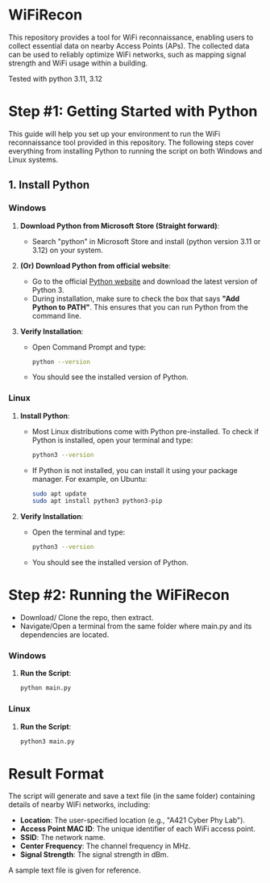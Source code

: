 # WiFiRecon
This repository provides a tool for WiFi reconnaissance, enabling users to collect essential data on nearby Access Points (APs). The collected data can be used to reliably optimize WiFi networks, such as mapping signal strength and WiFi usage within a building.

Tested with python 3.11, 3.12

# Step #1: Getting Started with Python

This guide will help you set up your environment to run the WiFi reconnaissance tool provided in this repository. The following steps cover everything from installing Python to running the script on both Windows and Linux systems.

## 1. Install Python

### Windows

1. **Download Python from Microsoft Store (Straight forward)**:
   - Search "python" in Microsoft Store and install (python version 3.11 or 3.12) on your system.
2. **(Or) Download Python from official website**: 
   - Go to the official [Python website](https://www.python.org/downloads/) and download the latest version of Python 3.
   - During installation, make sure to check the box that says **"Add Python to PATH"**. This ensures that you can run Python from the command line.

3. **Verify Installation**:
   - Open Command Prompt and type:
     ```bash
     python --version
     ```
   - You should see the installed version of Python.


### Linux

1. **Install Python**:
   - Most Linux distributions come with Python pre-installed. To check if Python is installed, open your terminal and type:
     ```bash
     python3 --version
     ```
   - If Python is not installed, you can install it using your package manager. For example, on Ubuntu:
     ```bash
     sudo apt update
     sudo apt install python3 python3-pip
     ```

2. **Verify Installation**:
   - Open the terminal and type:
     ```bash
     python3 --version
     ```
   - You should see the installed version of Python.

# Step #2: Running the WiFiRecon
- Download/ Clone the repo, then extract.
- Navigate/Open a terminal from the same folder where main.py and its dependencies are located.
  
### Windows

1. **Run the Script**:
   ```bash
   python main.py

### Linux

1. **Run the Script**:
   ```bash
   python3 main.py
   
# Result Format

The script will generate and save a text file (in the same folder) containing details of nearby WiFi networks, including:

- **Location**: The user-specified location (e.g., "A421 Cyber Phy Lab").
- **Access Point MAC ID**: The unique identifier of each WiFi access point.
- **SSID**: The network name.
- **Center Frequency**: The channel frequency in MHz.
- **Signal Strength**: The signal strength in dBm.

A sample text file is given for reference.
